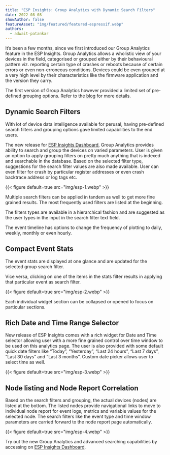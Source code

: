 ```yaml
---
title: "ESP Insights: Group Analytics with Dynamic Search Filters"
date: 2022-08-08
showAuthor: false
featureAsset: "img/featured/featured-espressif.webp"
authors:
  - adwait-patankar
---
```

It’s been a few months, since we first introduced our Group Analytics feature in the ESP Insights. Group Analytics allows a wholistic view of your devices in the field, categorised or grouped either by their behavioural pattern viz. reporting certain type of crashes or reboots because of certain errors or even non-erroneous conditions. Devices could be even grouped at a very high level by their characteristics like the firmware application and the version they carry.

The first version of Group Analytics however provided a limited set of pre-defined grouping options. Refer to the [blog](https://www.espressif.com/en/news/ESP_Insights_New_Features) for more details.

## Dynamic Search Filters

With lot of device data intelligence available for perusal, having pre-defined search filters and grouping options gave limited capabilities to the end users.

The new release for [ESP Insights Dashboard](https://dashboard.insights.espressif.com), Group Analytics provides ability to search and group the devices on varied parameters. User is given an option to apply grouping filters on pretty much anything that is indexed and searchable in the database. Based on the selected filter type, suggestions for the search filter values are also made available. User can even filter for crash by particular register addresses or even crash backtrace address or log tags etc.

{{< figure
    default=true
    src="img/esp-1.webp"
    >}}

Multiple search filters can be applied in tandem as well to get more fine grained results. The most frequently used filters are listed at the beginning.

The filters types are available in a hierarchical fashion and are suggested as the user types in the input in the search filter text field.

The event timeline has options to change the frequency of plotting to daily, weekly, monthly or even hourly.

## Compact Event Stats

The event stats are displayed at one glance and are updated for the selected group search filter.

Vice versa, clicking on one of the items in the stats filter results in applying that particular event as search filter.

{{< figure
    default=true
    src="img/esp-2.webp"
    >}}

Each individual widget section can be collapsed or opened to focus on particular sections.

## Rich Date and Time Range Selector

New release of ESP Insights comes with a rich widget for Date and Time selector allowing user with a more fine grained control over time window to be used on this analytics page. The user is also provided with some default quick date filters like “Today”, “Yesterday”, “Last 24 hours”, “Last 7 days”, “Last 30 days” and “Last 3 months”. Custom date picker allows user to select time as well.

{{< figure
    default=true
    src="img/esp-3.webp"
    >}}

## Node listing and Node Report Correlation

Based on the search filters and grouping, the actual devices (nodes) are listed at the bottom. The listed nodes provide navigational links to move to individual node report for event logs, metrics and variable values for the selected node. The search filters like the event type and time window parameters are carried forward to the node report page automatically.

{{< figure
    default=true
    src="img/esp-4.webp"
    >}}

Try out the new Group Analytics and advanced searching capabilities by accessing on [ESP Insights Dashboard](https://dashboard.insights.espressif.com).
